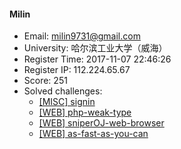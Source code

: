 #### Milin  

* Email: milin9731@gmail.com  
* University: 哈尔滨工业大学（威海）  
* Register Time: 2017-11-07 22:46:26  
* Register IP: 112.224.65.67  
* Score: 251  
* Solved challenges: 
  * [[MISC] signin](https://github.com/SniperOJ/Challenges/blob/master/misc/signin.json)  
  * [[WEB] php-weak-type](https://github.com/SniperOJ/Challenges/blob/master/web/php-weak-type.json)  
  * [[WEB] sniperOJ-web-browser](https://github.com/SniperOJ/Challenges/blob/master/web/sniperOJ-web-browser.json)  
  * [[WEB] as-fast-as-you-can](https://github.com/SniperOJ/Challenges/blob/master/web/as-fast-as-you-can.json)  
